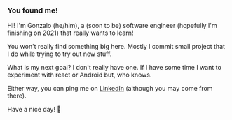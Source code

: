### You found me!

Hi! I'm Gonzalo (he/him), a (soon to be) software engineer (hopefully I'm finishing on 2021) that really wants to learn!

You won't really find something big here. Mostly I commit small project that I do while trying to try out new stuff.

What is my next goal? I don't really have one. If I have some time I want to experiment with react or Android but, who knows.

Either way, you can ping me on [LinkedIn](https://www.linkedin.com/in/gonzalogarciagranes/) (although you may come from there).

Have a nice day! 🐻
